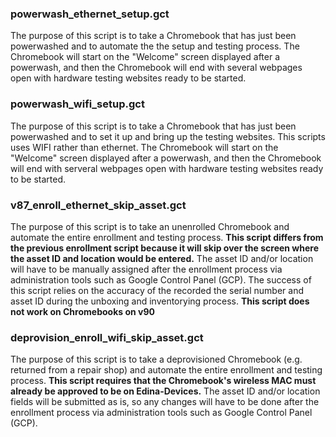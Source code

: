 ### powerwash_ethernet_setup.gct
The purpose of this script is to take a Chromebook that has just been powerwashed and to automate the the setup and testing process. The Chromebook will start on the "Welcome" screen displayed after a powerwash, and then the Chromebook will end with several webpages open with hardware testing websites ready to be started.

### powerwash_wifi_setup.gct
The purpose of this script is to take a Chromebook that has just been powerwashed and to set it up and bring up the testing websites. This scripts uses WIFI rather than ethernet. The Chromebook will start on the "Welcome" screen displayed after a powerwash, and then the Chromebook will end with serveral webpages open with hardware testing websites ready to be started.

### v87_enroll_ethernet_skip_asset.gct
The purpose of this script is to take an unenrolled Chromebook and automate the entire enrollment and testing process. **This script differs from the previous enrollment script because it will skip over the screen where the asset ID and location would be entered.** The asset ID and/or location will have to be manually assigned after the enrollment process via administration tools such as Google Control Panel (GCP). The success of this script relies on the accuracy of the recorded the serial number and asset ID during the unboxing and inventorying process. **This script does not work on Chromebooks on v90**

### deprovision_enroll_wifi_skip_asset.gct
The purpose of this script is to take a deprovisioned Chromebook (e.g. returned from a repair shop) and automate the entire enrollment and testing process. **This script requires that the Chromebook's wireless MAC must already be approved to be on Edina-Devices.** The asset ID and/or location fields will be submitted as is, so any changes will have to be done after the enrollment process via administration tools such as Google Control Panel (GCP).